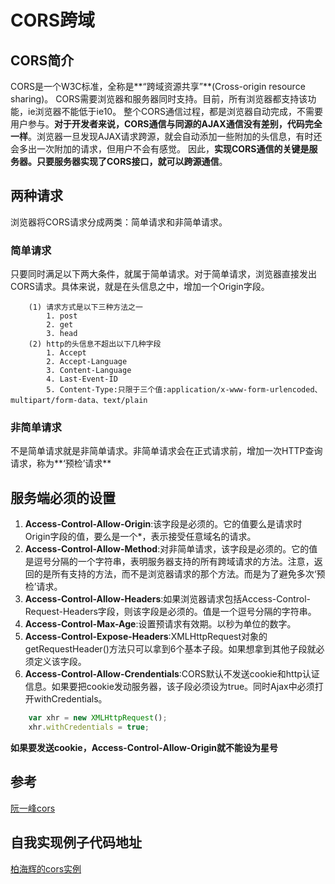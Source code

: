 # CORS跨域

## CORS简介
CORS是一个W3C标准，全称是**“跨域资源共享”**(Cross-origin resource sharing)。
CORS需要浏览器和服务器同时支持。目前，所有浏览器都支持该功能，ie浏览器不能低于ie10。
整个CORS通信过程，都是浏览器自动完成，不需要用户参与。**对于开发者来说，CORS通信与同源的AJAX通信没有差别，代码完全一样**。浏览器一旦发现AJAX请求跨源，就会自动添加一些附加的头信息，有时还会多出一次附加的请求，但用户不会有感觉。
因此，**实现CORS通信的关键是服务器。只要服务器实现了CORS接口，就可以跨源通信**。

## 两种请求
浏览器将CORS请求分成两类：简单请求和非简单请求。

### 简单请求
只要同时满足以下两大条件，就属于简单请求。对于简单请求，浏览器直接发出CORS请求。具体来说，就是在头信息之中，增加一个Origin字段。
```
    (1) 请求方式是以下三种方法之一
        1. post
        2. get
        3. head
    (2) http的头信息不超出以下几种字段
        1. Accept
        2. Accept-Language
        3. Content-Language
        4. Last-Event-ID
        5. Content-Type:只限于三个值:application/x-www-form-urlencoded、multipart/form-data、text/plain
```
### 非简单请求
不是简单请求就是非简单请求。非简单请求会在正式请求前，增加一次HTTP查询请求，称为**‘预检’请求**

## 服务端必须的设置
1. **Access-Control-Allow-Origin**:该字段是必须的。它的值要么是请求时Origin字段的值，要么是一个*，表示接受任意域名的请求。
2. **Access-Control-Allow-Method**:对非简单请求，该字段是必须的。它的值是逗号分隔的一个字符串，表明服务器支持的所有跨域请求的方法。注意，返回的是所有支持的方法，而不是浏览器请求的那个方法。而是为了避免多次‘预检’请求。
3. **Access-Control-Allow-Headers**:如果浏览器请求包括Access-Control-Request-Headers字段，则该字段是必须的。值是一个逗号分隔的字符串。
4. **Access-Control-Max-Age**:设置预请求有效期。以秒为单位的数字。
5. **Access-Control-Expose-Headers**:XMLHttpRequest对象的getRequestHeader()方法只可以拿到6个基本子段。如果想拿到其他子段就必须定义该字段。
3. **Access-Control-Allow-Crendentials**:CORS默认不发送cookie和http认证信息。如果要把cookie发动服务器，该子段必须设为true。同时Ajax中必须打开withCredentials。
```javascript
    var xhr = new XMLHttpRequest();
    xhr.withCredentials = true;
```
**如果要发送cookie，Access-Control-Allow-Origin就不能设为星号**


## 参考
[阮一峰cors](http://www.ruanyifeng.com/blog/2016/04/cors.html)

## 自我实现例子代码地址
[柏海辉的cors实例](https://github.com/Ai01/cors) 







